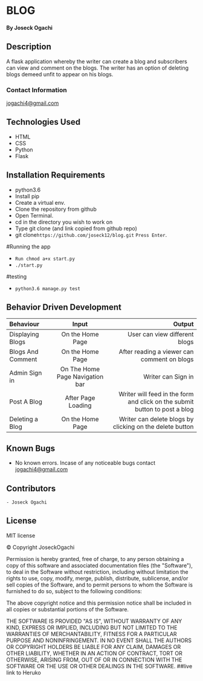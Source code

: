 # BLOG

#### By Joseck Ogachi

## Description

A flask application whereby the writer can create a blog and subscribers can view and comment on the blogs. The writer has an option of deleting blogs demeed unfit to appear on his blogs.

### Contact Information

[jogachi4@gmail.com](gmail.com)

## Technologies Used
- HTML
- CSS
- Python
- Flask

## Installation Requirements

- python3.6
- Install pip
- Create a virtual env.
- Clone the repository from github
- Open Terminal.
- cd in the directory you wish to work on
- Type git clone (and link copied from github repo)
- git clone`https://github.com/joseck12/blog.git`
`Press Enter`.

#Running the app
- `Run chmod a+x start.py`
- `./start.py`

#testing
- `python3.6 manage.py test`

## Behavior Driven Development

| Behaviour | Input | Output |
| :---------------- | :---------------: | ------------------: |
| Displaying Blogs | On the Home Page| User can view different blogs
| Blogs And Comment |  On the Home Page| After reading a viewer can comment on blogs|
| Admin Sign in|  On The Home Page Navigation bar| Writer can Sign in|
| Post A Blog | After Page Loading | Writer will feed in the form and click on the submit button to post a blog|
| Deleting a Blog | On the Home Page | Writer can delete blogs by clicking on the delete button|

## Known Bugs
- No known errors. Incase of any noticeable bugs contact [jogachi4@gmail.com](gmail.com)

## Contributors

    - Joseck Ogachi


## License

MIT license

&copy; Copyright JoseckOgachi

Permission is hereby granted, free of charge, to any person obtaining a copy
of this software and associated documentation files (the "Software"), to deal
in the Software without restriction, including without limitation the rights
to use, copy, modify, merge, publish, distribute, sublicense, and/or sell
copies of the Software, and to permit persons to whom the Software is
furnished to do so, subject to the following conditions:

The above copyright notice and this permission notice shall be included in all
copies or substantial portions of the Software.

THE SOFTWARE IS PROVIDED "AS IS", WITHOUT WARRANTY OF ANY KIND, EXPRESS OR
IMPLIED, INCLUDING BUT NOT LIMITED TO THE WARRANTIES OF MERCHANTABILITY,
FITNESS FOR A PARTICULAR PURPOSE AND NONINFRINGEMENT. IN NO EVENT SHALL THE
AUTHORS OR COPYRIGHT HOLDERS BE LIABLE FOR ANY CLAIM, DAMAGES OR OTHER
LIABILITY, WHETHER IN AN ACTION OF CONTRACT, TORT OR OTHERWISE, ARISING FROM,
OUT OF OR IN CONNECTION WITH THE SOFTWARE OR THE USE OR OTHER DEALINGS IN THE
SOFTWARE.
##live link to Heruko

